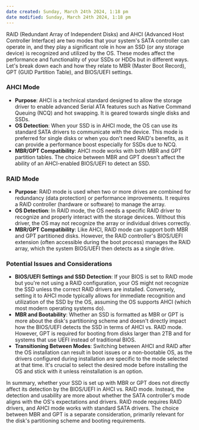 ```yaml
---
date created: Sunday, March 24th 2024, 1:18 pm
date modified: Sunday, March 24th 2024, 1:18 pm
---
```


RAID (Redundant Array of Independent Disks) and AHCI (Advanced Host Controller Interface) are two modes that your system's SATA controller can operate in, and they play a significant role in how an SSD (or any storage device) is recognized and utilized by the OS. These modes affect the performance and functionality of your SSDs or HDDs but in different ways. Let's break down each and how they relate to MBR (Master Boot Record), GPT (GUID Partition Table), and BIOS/UEFI settings.

### AHCI Mode

- **Purpose**: AHCI is a technical standard designed to allow the storage driver to enable advanced Serial ATA features such as Native Command Queuing (NCQ) and hot swapping. It is geared towards single disks and SSDs.
- **OS Detection**: When your SSD is in AHCI mode, the OS can use its standard SATA drivers to communicate with the device. This mode is preferred for single disks or when you don't need RAID's benefits, as it can provide a performance boost especially for SSDs due to NCQ.
- **MBR/GPT Compatibility**: AHCI mode works with both MBR and GPT partition tables. The choice between MBR and GPT doesn't affect the ability of an AHCI-enabled BIOS/UEFI to detect an SSD.

### RAID Mode

- **Purpose**: RAID mode is used when two or more drives are combined for redundancy (data protection) or performance improvements. It requires a RAID controller (hardware or software) to manage the array.
- **OS Detection**: In RAID mode, the OS needs a specific RAID driver to recognize and properly interact with the storage devices. Without this driver, the OS may not recognize the array or individual drives correctly.
- **MBR/GPT Compatibility**: Like AHCI, RAID mode can support both MBR and GPT partitioned disks. However, the RAID controller's BIOS/UEFI extension (often accessible during the boot process) manages the RAID array, which the system BIOS/UEFI then detects as a single drive.

### Potential Issues and Considerations

- **BIOS/UEFI Settings and SSD Detection**: If your BIOS is set to RAID mode but you're not using a RAID configuration, your OS might not recognize the SSD unless the correct RAID drivers are installed. Conversely, setting it to AHCI mode typically allows for immediate recognition and utilization of the SSD by the OS, assuming the OS supports AHCI (which most modern operating systems do).
- **MBR and Bootability**: Whether an SSD is formatted as MBR or GPT is more about the disk's partitioning scheme and doesn't directly impact how the BIOS/UEFI detects the SSD in terms of AHCI vs. RAID mode. However, GPT is required for booting from disks larger than 2TB and for systems that use UEFI instead of traditional BIOS.
- **Transitioning Between Modes**: Switching between AHCI and RAID after the OS installation can result in boot issues or a non-bootable OS, as the drivers configured during installation are specific to the mode selected at that time. It's crucial to select the desired mode before installing the OS and stick with it unless reinstallation is an option.

In summary, whether your SSD is set up with MBR or GPT does not directly affect its detection by the BIOS/UEFI in AHCI vs. RAID mode. Instead, the detection and usability are more about whether the SATA controller's mode aligns with the OS's expectations and drivers. RAID mode requires RAID drivers, and AHCI mode works with standard SATA drivers. The choice between MBR and GPT is a separate consideration, primarily relevant for the disk's partitioning scheme and booting requirements.